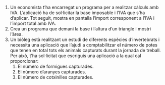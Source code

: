 <ol>
   <li>
      Un economista t’ha encarregat un programa per a realitzar càlculs amb IVA. L’aplicació ha de sol·licitar la base imposable i l’IVA que s’ha d’aplicar. Tot seguit, mostra en pantalla l’import corresponent a l’IVA i l’import total amb IVA.
   </li>
   <li>
      Crea un programa que demani la base i l’altura d’un triangle i mostri l’àrea.
   </li>
   <li>
      Un biòleg està realitzant un estudi de diferents espècies d’invertebrats i necessita una aplicació que l’ajudi a comptabilitzar el número de potes que tenen en total tots els animals capturats durant la jornada de treball. Per això, t’ha sol·licitat que escriguis una aplicació a la qual cal proporcionar:
      <ol>
         <li>
            El número de formigues capturades.
         </li>
         <li>
            El número d’aranyes capturades.
         </li>
         <li>
            El número de cotxinilles capturades.
         </li>
      </ol>
   </li>
</ol>
